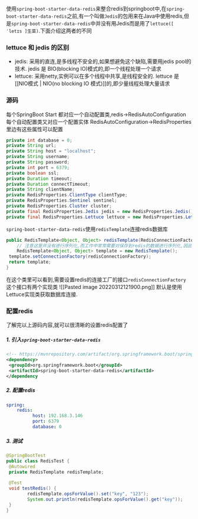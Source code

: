 使用`spring-boot-starter-data-redis`来整合redis到springboot中,在`spring-boot-starter-data-redis`之前,有一个叫做`Jedis`的包用来在Java中使用redis,但是`spring-boot-starter-data-redis`中并没有用Jedis而是用了`lettuce([ ˈletɪs ]生菜)`.下面介绍这两者的不同

### lettuce 和 jedis 的区别
- jedis: 采用的直连,是多线程不安全的,如果想避免这个缺陷,需要用jedis pool的技术. jedis 是 BIO(blocking IO)模式的,即一个线程处理一个请求
- lettuce: 采用netty,实例可以在多个线程中共享,是线程安全的. lettuce 是 [[NIO模式 | NIO(no blocking IO 模式)]]的,即少量线程处理大量请求


### 源码
每个SpringBoot Start 都对应一个自动配置类,redis->RedisAutoConfiguration
每个自动配置类又对应一个配置实体 RedisAutoConfiguration->RedisProperties
里边有这些属性可以配置
```java
private int database = 0;  
private String url;  
private String host = "localhost";  
private String username;  
private String password;  
private int port = 6379;  
private boolean ssl;  
private Duration timeout;  
private Duration connectTimeout;  
private String clientName;  
private RedisProperties.ClientType clientType;  
private RedisProperties.Sentinel sentinel;  
private RedisProperties.Cluster cluster;  
private final RedisProperties.Jedis jedis = new RedisProperties.Jedis();  
private final RedisProperties.Lettuce lettuce = new RedisProperties.Lettuce();
```
`spring-boot-starter-data-redis`使用`redisTemplate`连接redis数据库
```java
public RedisTemplate<Object, Object> redisTemplate(RedisConnectionFactory redisConnectionFactory) {  
	// 注意这里并没有进行序列化,而工作中常常需要对保存到redis的数据进行序列化,因此这个方法需要重写
    RedisTemplate<Object, Object> template = new RedisTemplate();  
 template.setConnectionFactory(redisConnectionFactory);  
 return template;  
}
```
在这个类里可以看到,需要设置redis的连接工厂的接口`redisConnectionFactory`
这个接口有两个实现类
![[Pasted image 20220312121900.png]]
默认是使用Lettuce实现类获取数据库连接.

### 配置redis
了解完以上源码内容,就可以很清晰的设置redis配置了
##### 1. 引入`spring-boot-starter-data-redis`
```xml
<!-- https://mvnrepository.com/artifact/org.springframework.boot/spring-boot-starter-data-redis -->  
<dependency>  
 <groupId>org.springframework.boot</groupId>  
 <artifactId>spring-boot-starter-data-redis</artifactId>  
</dependency
```
##### 2. 配置redis
```yml
spring:
	redis:  
		  host: 192.168.3.146  
		  port: 6379  
		  database: 0  
```

##### 3. 测试
```java
@SpringBootTest  
public class RedisTest {  
 @Autowired  
 private RedisTemplate redisTemplate;  
  
 @Test  
 void testRedis() {  
        redisTemplate.opsForValue().set("key", "123");  
        System.out.println(redisTemplate.opsForValue().get("key"));  
 }  
}
```